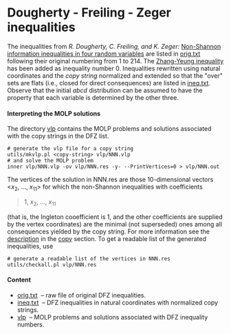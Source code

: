 Dougherty - Freiling - Zeger inequalities
=================

The inequalities from *R. Dougherty, C. 
Freiling, and K.  Zeger:* [Non-Shannon information inequalities in four random variables](http://arxiv.org/pdf/1104.3602v1) are
listed in [orig.txt](orig.txt) following their original numbering from 1 to 214. 
The [Zhang-Yeung inequality](http://www.cs.cornell.edu/courses/cs783/2007fa/papers/ZYnonShannon.pdf)
has been added as inequality number 0. Inequalities rewritten using natural
coordinates and the *copy string* normalized and extended so that the &quot;over&quot;
sets are flats (i.e., closed for direct consequences) are listed in [ineq.txt](ineq.txt).
Observe that the initial *abcd* distribution can be assumed to have the
property that each variable is determined by the other three.

#### Interpreting the MOLP solutions

The directory [vlp](vlp) contains the MOLP problems and solutions associated
with the copy strings in the DFZ list.

    # generate the vlp file for a copy string
    utils/mkvlp.pl <copy-string> vlp/NNN.vlp
    # and solve the MOLP problem
    inner vlp/NNN.vlp -ov vlp/NNN.res -y- --PrintVertices=0 > vlp/NNN.out

The vertices of the solution in NNN.res are those 
10-dimensional vectors &lt;*x*<sub>2</sub>, ..., *x*<sub>11</sub>&gt; for
which the non-Shannon inequalities with coefficients

>  1, *x*<sub>2</sub>, ..., *x*<sub>11</sub>

(that is, the Ingleton cooefficient is 1, and the other coefficients are
supplied by the vertex coordinates) are the minimal (not superseded) ones
among all consequences yielded by the copy string. For more information 
see the [description](../copy/DESCRIPTION.md) in the [copy](../copy) section.
To get a readable list of the generated inequalities, use

    # generate a readable list of the vertices in NNN.res
    utils/checkall.pl vlp/NNN.res

#### Content

* [orig.txt](orig.txt) &nbsp;&ndash; raw file of original DFZ inequalities.
* [ineq.txt](inex.txt) &nbsp;&ndash; DFZ inequalities in natural coordinates with normalized copy strings.
* [vlp](vlp) &nbsp;&ndash; MOLP problems and solutions associated with DFZ inequality numbers.




